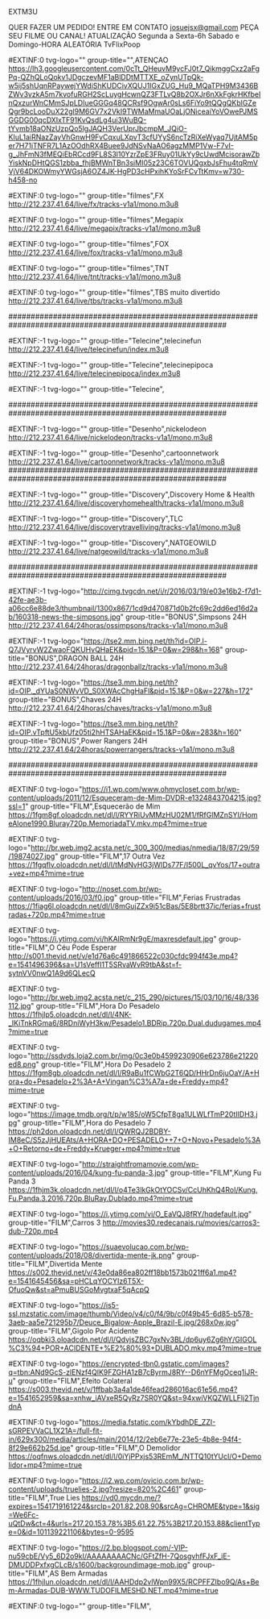 EXTM3U

QUER FAZER UM PEDIDO!
ENTRE EM CONTATO josuejsx@gmail.com
PEÇA SEU FILME OU CANAL!
ATUALIZAÇÃO Segunda a Sexta-6h
            Sabado e Domingo-HORA ALEATÓRIA 
TvFlixPoop

#EXTINF:0 tvg-logo="" group-title="",ATENÇAO
https://lh3.googleusercontent.com/0cTt_QHeuvM9ycFJ0t7_QikmggCxz2aFgPq-QZhQLoQokv1JDgczevMF1aBlDDtMTTXE_oZynUTpQk-w5ij5shUqnRPaywejYWdiShKUDCivXQUJ1IGxZUG_Hu9_MQaTPH9M3436BZWv3vzkA5m7kvofuRGH2ScLuygHcwnQZ3FTLvQ8b2OXJr6nXkFgkrHKfbeInQxzurWnCMmSJpLDIueGGGq48QCRsf9OgwAr0sLs6FiYo9tQQgQKblGZeQgr9bcLooDuX22gl9M6GV7x2VkI9TWMaMmaUOaLjONiceaiYoVOwePJMSGGDG00qcDXIxTF91KvQsdLg4ui3WuBQ-tYvmb18aONzUzpQo5lgJAQH3VerUprJbcmpM_JQiO-KIuL1aiRNazZayVhGnwH9FvCqxuLXpvT3cfUYyS6ncTzRiXeWyaq7UjtAM5per7H71jTNFR7L1AzOOdhRX4Buee9JdNSvNaAO6agzMMP1Vw-F7vI-g_JhFmN3fMEQiEbRCcd9FL8S3l10YzrZpE3FRuy01UkYy9cUwdMcisorawZbYiskNpDHtQGS1zbba_fhjBMWnTBn3siMI05z23C6TOVUQgxbJsFhu4tqRmVVjV64DKOWmyYWGsjA6OZ4JK-HgPD3cHPxihKYoSrFCvTtKmv=w730-h458-no


#EXTINF:0 tvg-logo="" group-title="filmes",FX
http://212.237.41.64/live/fx/tracks-v1a1/mono.m3u8


#EXTINF:0 tvg-logo="" group-title="filmes",Megapix
http://212.237.41.64/live/megapix/tracks-v1a1/mono.m3u8

#EXTINF:0 tvg-logo="" group-title="filmes",FOX
http://212.237.41.64/live/fox/tracks-v1a1/mono.m3u8

#EXTINF:0 tvg-logo="" group-title="filmes",TNT
http://212.237.41.64/live/tnt/tracks-v1a1/mono.m3u8

#EXTINF:0 tvg-logo="" group-title="filmes",TBS muito divertido
http://212.237.41.64/live/tbs/tracks-v1a1/mono.m3u8


#########################################################################################################

#EXTINF:-1 tvg-logo="" group-title="Telecine",telecinefun
http://212.237.41.64/live/telecinefun/index.m3u8

#EXTINF:-1 tvg-logo="" group-title="Telecine",telecinepipoca
http://212.237.41.64/live/telecinepipoca/index.m3u8

#EXTINF:-1 tvg-logo="" group-title="Telecine",


#########################################################################################################

#EXTINF:-1 tvg-logo="" group-title="Desenho",nickelodeon
http://212.237.41.64/live/nickelodeon/tracks-v1a1/mono.m3u8

#EXTINF:-1 tvg-logo="" group-title="Desenho",cartoonnetwork
http://212.237.41.64/live/cartoonnetwork/tracks-v1a1/mono.m3u8
#########################################################################################################

#EXTINF:-1 tvg-logo="" group-title="Discovery",Discovery Home & Health
http://212.237.41.64/live/discoveryhomehealth/tracks-v1a1/mono.m3u8

#EXTINF:-1 tvg-logo="" group-title="Discovery",TLC
http://212.237.41.64/live/discoverytravelliving/tracks-v1a1/mono.m3u8

#EXTINF:-1 tvg-logo="" group-title="Discovery",NATGEOWILD
http://212.237.41.64/live/natgeowild/tracks-v1a1/mono.m3u8

#########################################################################################################

#EXTINF:-1 tvg-logo="http://cimg.tvgcdn.net/i/r/2016/03/19/e03e16b2-f7d1-42fe-ae3b-a06cc6e88de3/thumbnail/1300x867/1cd9d470871d0b2fc69c2dd6ed16d2ab/160318-news-the-simpsons.jpg" group-title="BONUS",Simpsons 24H
http://212.237.41.64/24horas/ossimpsons/tracks-v1a1/mono.m3u8

#EXTINF:-1 tvg-logo="https://tse2.mm.bing.net/th?id=OIP.l-Q7JVyrvW2ZwaoFQKUHvQHaEK&pid=15.1&P=0&w=298&h=168" group-title="BONUS",DRAGON BALL 24H
http://212.237.41.64/24horas/dragonballz/tracks-v1a1/mono.m3u8

#EXTINF:-1 tvg-logo="https://tse3.mm.bing.net/th?id=OIP._dYUaS0NWvVD_S0XWAcChgHaFl&pid=15.1&P=0&w=227&h=172" group-title="BONUS",Chaves 24H
http://212.237.41.64/24horas/chaves/tracks-v1a1/mono.m3u8


#EXTINF:-1 tvg-logo="https://tse3.mm.bing.net/th?id=OIP.vTpftU5kbUfz05ti2hHTSAHaEK&pid=15.1&P=0&w=283&h=160" group-title="BONUS",Power Rangers 24H
http://212.237.41.64/24horas/powerrangers/tracks-v1a1/mono.m3u8

#########################################################################################################

#EXTINF:0 tvg-logo="https://i1.wp.com/www.ohmycloset.com.br/wp-content/uploads/2011/12/Esqueceram-de-Mim-DVDR-e1324843704215.jpg?ssl=1" group-title="FILM",Esquecerão de Mim
https://1fgm8gf.oloadcdn.net/dl/l/RYYRiUvMMzHU02M1/fRfGlMZnSYI/HomeAlone1990.Bluray720p.MemoriadaTV.mkv.mp4?mime=true

#EXTINF:0 tvg-logo="http://br.web.img2.acsta.net/c_300_300/medias/nmedia/18/87/29/59/19874027.jpg" group-title="FILM",17 Outra Vez
https://1fgqflv.oloadcdn.net/dl/l/tMdNvHG3jWIDs77F/I500L_qvYos/17+outra+vez+mp4?mime=true

#EXTINF:0 tvg-logo="http://noset.com.br/wp-content/uploads/2016/03/f0.jpg" group-title="FILM",Ferias Frustradas
https://1fiag6l.oloadcdn.net/dl/l/8mGujZZx9i51cBas/5E8brtt37ic/ferias+frustradas+720p.mp4?mime=true

#EXTINF:0 tvg-logo="https://i.ytimg.com/vi/hKAlRmNr9gE/maxresdefault.jpg" group-title="FILM",O Céu Pode Esperar 
http://s001.thevid.net/v/e1d76a6c491866522c030cfdc994f43e.mp4?e=1541496396&sa=U1sVeffI1T5SRvaWvR9tbA&st=f-sytnVV0nwQ1A9d6QLecQ

#EXTINF:0 tvg-logo="http://br.web.img2.acsta.net/c_215_290/pictures/15/03/10/16/48/336112.jpg" group-title="FILM",Hora Do Pesadelo
https://1fhjlp5.oloadcdn.net/dl/l/4NK-_IKiTnkRGma6/8RDniWyH3kw/Pesadelo1.BDRip.720p.Dual.dudugames.mp4?mime=true

#EXTINF:0 tvg-logo="http://ssdvds.loja2.com.br/img/0c3e0b4599230906e623786e21220ed8.png" group-title="FILM",Hora Do Pesadelo 2
https://1fgm8gb.oloadcdn.net/dl/l/R9aBu1fCWbG2T6QD/HHrDn6juOaY/A+Hora+do+Pesadelo+2%3A+A+Vingan%C3%A7a+de+Freddy+mp4?mime=true

#EXTINF:0 tvg-logo="https://image.tmdb.org/t/p/w185/oW5CfpT8ga1ULWLfTmP20tlIDH3.jpg" group-title="FILM",Hora do Pesadelo 7
https://ph2don.oloadcdn.net/dl/l/QWRQJ2BDBY-IM8eC/S5zJjHUEAts/A+HORA+DO+PESADELO++7+O+Novo+Pesadelo%3A+O+Retorno+de+Freddy+Krueger+mp4?mime=true

#EXTINF:0 tvg-logo="http://straightfromamovie.com/wp-content/uploads/2016/04/kung-fu-panda-3.jpg" group-title="FILM",Kung Fu Panda 3
https://1fhjm3k.oloadcdn.net/dl/l/o4Te3lkGkOtYOCSv/CcUhKhQ4RoI/Kung.Fu.Panda.3.2016.720p.BluRay.Dublado.mp4?mime=true

#EXTINF:0 tvg-logo="https://i.ytimg.com/vi/O_EaVQJ8fRY/hqdefault.jpg" group-title="FILM",Carros 3
http://movies30.redecanais.ru/movies/carros3-dub-720p.mp4

#EXTINF:0 tvg-logo="https://suaevolucao.com.br/wp-content/uploads/2018/08/divertida-mente-jk.png" group-title="FILM",Divertida Mente
https://s002.thevid.net/v/43e0da86ea802ff18bb1573b021ff6a1.mp4?e=1541645456&sa=pHCLqYOCYIz6T5X-OfuoQw&st=aPmuBUSGoMvgtxaF5qAcpQ

#EXTINF:0 tvg-logo="https://is5-ssl.mzstatic.com/image/thumb/Video/v4/c0/f4/9b/c0f49b45-6d85-b578-3aeb-aa5e721295b7/Deuce_Bigalow-Apple_Brazil-E.jpg/268x0w.jpg" group-title="FILM",Gigolo Por Acidente
https://oqbki3.oloadcdn.net/dl/l/QdvjsZBC7gxNv3BL/dp6uy6Zg6hY/GIGOL%C3%94+POR+ACIDENTE+%E2%80%93+DUBLADO.mkv.mp4?mime=true

#EXTINF:0 tvg-logo="https://encrypted-tbn0.gstatic.com/images?q=tbn:ANd9GcS-zlENzf4QlK9FZGHA1zB7cByrmJ8RY--D6nYFMgOceq1iJR-u" group-title="FILM",Efeito Colateral 
https://s003.thevid.net/v/1ffbab3a4a1de46fead286016ac61e56.mp4?e=1541652959&sa=xnhw_iAVxeR5QyRz7SR0YQ&st=94xwiVKQZWLLFlj2TjndnA

#EXTINF:0 tvg-logo="https://media.fstatic.com/kYbdhDE_ZZI-sGRPEVVaCL1X21A=/full-fit-in/629x300/media/articles/main/2014/12/2eb6e77e-23e5-4b8e-94f4-8f29e662b25d.jpe" group-title="FILM",O Demolidor
https://oqfnws.oloadcdn.net/dl/l/0iYjPPxjs53REmM_/NTTQ10tYUcI/O+Demolidor+mp4?mime=true

#EXTINF:0 tvg-logo="https://i2.wp.com/ovicio.com.br/wp-content/uploads/truelies-2.jpg?resize=820%2C461" group-title="FILM",True Lies
https://vd0.mycdn.me/?expires=1541719161224&srcIp=201.82.208.90&srcAg=CHROME&type=1&sig=We6Fc-uQtDw&ct=4&urls=217.20.153.78%3B5.61.22.75%3B217.20.153.88&clientType=0&id=101139221106&bytes=0-9595

#EXTINF:0 tvg-logo="https://2.bp.blogspot.com/-VlP-nu59cbE/Vy5_6D2o9kI/AAAAAAAACNc/GFtZfH-7QosgvhfFJxF_iE-DMUDDPxfxgCLcB/s1600/backgroundimage-mob.jpg" group-title="FILM",AS Bem Armadas
https://1fhjlun.oloadcdn.net/dl/l/AAHDdp2vlWpn99X5/RCPFFZIbo9Q/As+Bem-Armadas-DUB-WWW.TUDOFILMESHD.NET.mp4?mime=true

#EXTINF:0 tvg-logo="" group-title="FILM",

